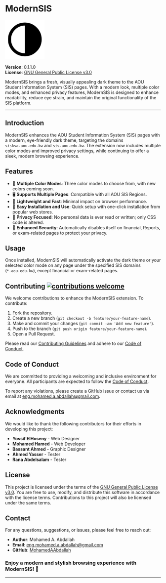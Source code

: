 # **ModernSIS**

![ModernSIS Logo](src/icons/128.png)

**Version**: 0.1.1.0  
**License**: [GNU General Public License v3.0](LICENSE)

ModernSIS brings a fresh, visually appealing dark theme to the AOU Student Information System (SIS) pages. With a modern look, multiple color modes, and enhanced privacy features, ModernSIS is designed to enhance readability, reduce eye strain, and maintain the original functionality of the SIS platform.

---

## **Introduction**

ModernSIS enhances the AOU Student Information System (SIS) pages with a modern, eye-friendly dark theme, targeting the domains `sisksa.aou.edu.kw` and `sis.aou.edu.kw`. The extension now includes multiple color modes and improved privacy settings, while continuing to offer a sleek, modern browsing experience.

## **Features**

- 🎨 **Multiple Color Modes**: Three color modes to choose from, with new colors coming soon.
- 🖥️ **Supports Multiple Pages**: Compatible with all AOU SIS Regions.
- 🚀 **Lightweight and Fast**: Minimal impact on browser performance.
- 🔧 **Easy Installation and Use**: Quick setup with one-click installation from popular web stores.
- 🔏 **Privacy Focused**: No personal data is ever read or written; only CSS code is altered.
- 🚫 **Enhanced Security**: Automatically disables itself on financial, Reports, or exam-related pages to protect your privacy.

## **Usage**

Once installed, ModernSIS will automatically activate the dark theme or your selected color mode on any page under the specified SIS domains (`*.aou.edu.kw`), except financial or exam-related pages.

## **Contributing** [![contributions welcome](https://img.shields.io/badge/contributions-welcome-brightgreen.svg?style=flat)](https://github.com/dwyl/esta/issues)

We welcome contributions to enhance the ModernSIS extension. To contribute:

1. Fork the repository.
2. Create a new branch (`git checkout -b feature/your-feature-name`).
3. Make and commit your changes (`git commit -am 'Add new feature'`).
4. Push to the branch (`git push origin feature/your-feature-name`).
5. Open a Pull Request.

Please read our [Contributing Guidelines](CONTRIBUTING.md) and adhere to our [Code of Conduct](CODE_OF_CONDUCT.md).

## **Code of Conduct**

We are committed to providing a welcoming and inclusive environment for everyone. All participants are expected to follow the [Code of Conduct](CODE_OF_CONDUCT.md).

To report any violations, please create a GitHub issue or contact us via email at [eng.mohamed.a.abdallah@gmail.com](mailto:eng.mohamed.a.abdallah@gmail.com).

## **Acknowledgments**

We would like to thank the following contributors for their efforts in developing this project:

- **Yossif ElHoseny** - Web Designer
- **Mohamed Hamed** - Web Developer
- **Bassant Ahmed** - Graphic Designer
- **Ahmed Yasser** - Tester
- **Rana Abdelsalam** - Tester

## **License**

This project is licensed under the terms of the [GNU General Public License v3.0](LICENSE). You are free to use, modify, and distribute this software in accordance with the license terms. Contributions to this project will also be licensed under the same terms.

## **Contact**

For any questions, suggestions, or issues, please feel free to reach out:

- **Author**: Mohamed A. Abdallah
- **Email**: [eng.mohamed.a.abdallah@gmail.com](mailto:eng.mohamed.a.abdallah@gmail.com)
- **GitHub**: [MohamedAAbdallah](https://github.com/MohamedAAbdallah)

### **Enjoy a modern and stylish browsing experience with ModernSIS! 🌙**

--- 
